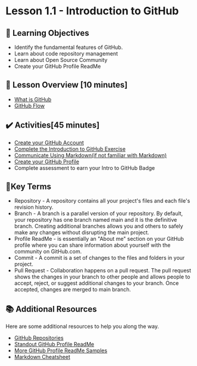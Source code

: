# Lesson 1.1 - Introduction to GitHub

## 🎯 Learning Objectives
- Identify the fundamental features of GitHub.
- Learn about code repository management
- Learn about Open Source Community
- Create your GitHub Profile ReadMe

## :pushpin: Lesson Overview [10 minutes]
- [What is GitHub](../lesson-1.1/what-is-github.md)
- [GitHub Flow](../lesson-1.1/github-flow.md)

## ✔️ Activities[45 minutes]

- [Create your GitHub Account](https://docs.github.com/en/get-started/start-your-journey/creating-an-account-on-github)
- [Complete the Introduction to GitHub Exercise](https://github.com/skills/introduction-to-github)
- [Communicate Using Markdown(if not familiar with Markdown)](https://github.com/skills/communicate-using-markdown)
- [Create your GitHub Profile](https://docs.github.com/en/get-started/start-your-journey/setting-up-your-profile)
- Complete assessment to earn your Intro to GitHub Badge


## 📑Key Terms
- Repository - A repository contains all your project's files and each file's revision history.
- Branch - A branch is a parallel version of your repository. By default, your repository has one branch named main and it is the definitive branch.  Creating additional branches allows you and others to safely make any changes without disrupting the main project.
- Profile ReadMe - is essentially an "About me" section on your GitHub profile where you can share information about yourself with the community on GitHub.com.
- Commit -  A commit is a set of changes to the files and folders in your project.
- Pull Request - Collaboration happens on a pull request. The pull request shows the changes in your branch to other people and allows people to accept, reject, or suggest additional changes to your branch. Once accepted, changes are merged to main branch.

## :books: Additional Resources
Here are some additional resources to help you along the way.

- [GitHub Repositories](https://docs.github.com/en/repositories)
- [Standout GitHub Profile ReadMe](https://dev.to/github/10-standout-github-profile-readmes-h2o)
- [More GitHub Profile ReadMe Samples](https://github.com/abhisheknaiidu/awesome-github-profile-readme)
- [Markdown Cheatsheet](https://docs.github.com/en/get-started/writing-on-github/getting-started-with-writing-and-formatting-on-github/basic-writing-and-formatting-syntax)
